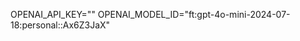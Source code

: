 OPENAI_API_KEY="<enter your openai api key here>"
OPENAI_MODEL_ID="ft:gpt-4o-mini-2024-07-18:personal::Ax6Z3JaX"

